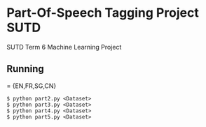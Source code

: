 # Part-Of-Speech Tagging Project SUTD
SUTD Term 6 Machine Learning Project

## Running
<Dataset> = {EN,FR,SG,CN}
```
$ python part2.py <Dataset>
$ python part3.py <Dataset>
$ python part4.py <Dataset>
$ python part5.py <Dataset>
```